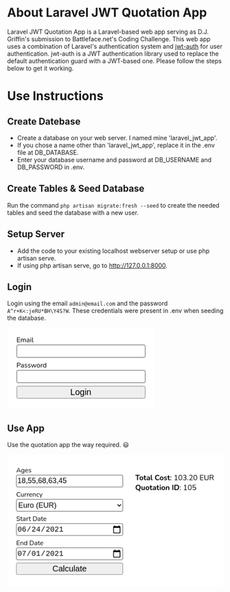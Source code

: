 # About Laravel JWT Quotation App

Laravel JWT Quotation App is a Laravel-based web app serving as D.J. Griffin's submission to Battleface.net's Coding Challenge. This web app uses a combination of Laravel's authentication system and [jwt-auth](https://github.com/tymondesigns/jwt-auth) for user authentication. jwt-auth is a JWT authentication library used to replace the default authentication guard with a JWT-based one. Please follow the steps below to get it working.



# Use Instructions

## Create Datebase

- Create a database on your web server. I named mine 'laravel_jwt_app'.
- If you chose a name other than 'laravel_jwt_app', replace it in the .env file at DB_DATABASE.
- Enter your database username and password at DB_USERNAME and DB_PASSWORD in .env.



## Create Tables & Seed Database

Run the command `php artisan migrate:fresh --seed` to create the needed tables and seed the database with a new user.



## Setup Server
 
- Add the code to your existing localhost webserver setup or use php artisan serve.
- If using php artisan serve, go to http://127.0.0.1:8000.



## Login

Login using the email `admin@email.com` and the password `A^r+K<:jeRU*BH\Y4S?W`. These credentials were present in .env when seeding the database.

![Screenshot1](login-form.png?raw=true)



## Use App

Use the quotation app the way required. :smiley:

![Screenshot1](quotation-form.png?raw=true)
